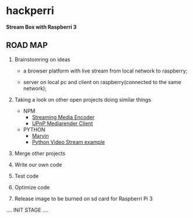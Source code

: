 # hackperri

**Stream Box with Raspberri 3**

## ROAD MAP

   1. Brainstomring on ideas
    
        * a browser platform with live stream from local network to raspberry;
        
        * server on local pc and client on raspberry(connected to the same network);
   
   2. Taking a look on other open projects doing similar things 
    
        * NPM
            * [Streaming Media Encoder](https://www.npmjs.com/package/streaming-media-encoder)
            * [UPnP Mediarender Client](https://www.npmjs.com/package/upnp-mediarenderer-client)
        * PYTHON
            * [Marvin](https://gist.github.com/marvin/4318413)
            * [Python Video Stream example](http://www.chioka.in/python-live-video-streaming-example)
 
   3. Merge other projects
   4. Write our own code
   5. Test code
   6. Optimize code
   7. Release image to be burned on sd card for Raspberri Pi 3
  
  
 
  .... INIT STAGE ....
